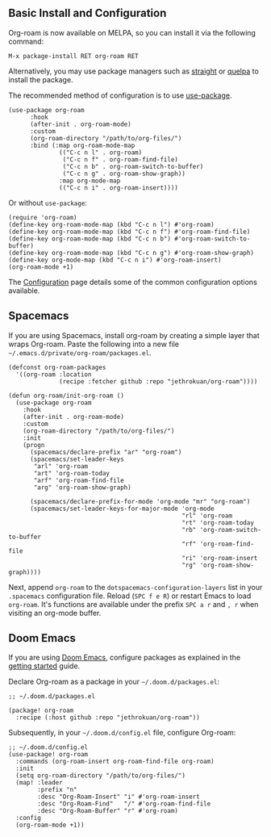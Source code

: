 ## Basic Install and Configuration

Org-roam is now available on MELPA, so you can install it via the following
command:

```
M-x package-install RET org-roam RET
```

Alternatively, you may use package managers such as [straight][straight] or
[quelpa][quelpa] to install the package.

The recommended method of configuration is to use [use-package][use-package].

```emacs-lisp
(use-package org-roam
      :hook 
      (after-init . org-roam-mode)
      :custom
      (org-roam-directory "/path/to/org-files/")
      :bind (:map org-roam-mode-map
              (("C-c n l" . org-roam)
               ("C-c n f" . org-roam-find-file)
               ("C-c n b" . org-roam-switch-to-buffer)
               ("C-c n g" . org-roam-show-graph))
              :map org-mode-map
              (("C-c n i" . org-roam-insert))))
```

Or without `use-package`:

```emacs-lisp
(require 'org-roam)
(define-key org-roam-mode-map (kbd "C-c n l") #'org-roam)
(define-key org-roam-mode-map (kbd "C-c n f") #'org-roam-find-file)
(define-key org-roam-mode-map (kbd "C-c n b") #'org-roam-switch-to-buffer)
(define-key org-roam-mode-map (kbd "C-c n g") #'org-roam-show-graph)
(define-key org-mode-map (kbd "C-c n i") #'org-roam-insert)
(org-roam-mode +1)
```

The [Configuration](configuration.md) page details some of the common
configuration options available.

## Spacemacs

If you are using Spacemacs, install org-roam by creating a simple layer that
wraps Org-roam. Paste the following into a new file
`~/.emacs.d/private/org-roam/packages.el`.

```emacs-lisp
(defconst org-roam-packages
  '((org-roam :location
              (recipe :fetcher github :repo "jethrokuan/org-roam"))))

(defun org-roam/init-org-roam ()
  (use-package org-roam
    :hook
    (after-init . org-roam-mode)
    :custom
    (org-roam-directory "/path/to/org-files/")
    :init
    (progn
      (spacemacs/declare-prefix "ar" "org-roam")
      (spacemacs/set-leader-keys
       "arl" 'org-roam
       "art" 'org-roam-today
       "arf" 'org-roam-find-file
       "arg" 'org-roam-show-graph)

      (spacemacs/declare-prefix-for-mode 'org-mode "mr" "org-roam")
      (spacemacs/set-leader-keys-for-major-mode 'org-mode
                                                "rl" 'org-roam
                                                "rt" 'org-roam-today
                                                "rb" 'org-roam-switch-to-buffer
                                                "rf" 'org-roam-find-file
                                                "ri" 'org-roam-insert
                                                "rg" 'org-roam-show-graph))))
```

Next, append `org-roam` to the `dotspacemacs-configuration-layers`
list in your `.spacemacs` configuration file. Reload (`SPC f e R`) or
restart Emacs to load `org-roam`. It's functions are available under
the prefix `SPC a r` and `, r` when visiting an org-mode buffer.

## Doom Emacs

If you are using [Doom Emacs][doom], configure packages as explained in the
[getting started][doom-getting-started] guide.

Declare Org-roam as a package in your `~/.doom.d/packages.el`:

```elisp
;; ~/.doom.d/packages.el

(package! org-roam
  :recipe (:host github :repo "jethrokuan/org-roam"))
```

Subsequently, in your `~/.doom.d/config.el` file, configure Org-roam:

```elisp
;; ~/.doom.d/config.el
(use-package! org-roam
  :commands (org-roam-insert org-roam-find-file org-roam)
  :init 
  (setq org-roam-directory "/path/to/org-files/")
  (map! :leader 
        :prefix "n"
        :desc "Org-Roam-Insert" "i" #'org-roam-insert
        :desc "Org-Roam-Find"   "/" #'org-roam-find-file
        :desc "Org-Roam-Buffer" "r" #'org-roam)
  :config
  (org-roam-mode +1))
```

[use-package]: https://github.com/jwiegley/use-package
[straight]: https://github.com/raxod502/straight.el
[quelpa]: https://github.com/quelpa/quelpa
[doom]: https://github.com/hlissner/doom-emacs
[doom-getting-started]: https://github.com/hlissner/doom-emacs/blob/develop/docs/getting_started.org#configuring-packages
